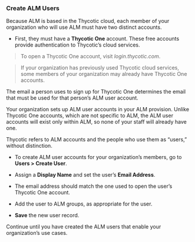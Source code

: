 ﻿[title]: # (Create ALM Users)
[tags]: # (Account Lifecycle Manager,ALM,)
[priority]: # (5425)

### Create ALM Users

Because ALM is based in the Thycotic cloud, each member of your organization who will use ALM must have two distinct accounts.

* First, they must have a **Thycotic One** account. These free accounts provide authentication to Thycotic’s cloud services.

>   To open a Thycotic One account, visit *login.thycotic.com*.

>   If your organization has previously used Thycotic cloud services, some members of your organization may already have Thycotic One accounts.

The email a person uses to sign up for Thycotic One determines the email that must be used for that person’s ALM user account.

Your organization sets up ALM user accounts in your ALM provision. Unlike Thycotic One accounts, which are not specific to ALM, the ALM user accounts will exist only within ALM, so none of your staff will already have one.

Thycotic refers to ALM accounts and the people who use them as “users,” without distinction.

* To create ALM user accounts for your organization’s members, go to **Users \> Create User**.

* Assign a **Display Name** and set the user’s **Email Address**.

* The email address should match the one used to open the user’s Thycotic One account.

* Add the user to ALM groups, as appropriate for the user.

* **Save** the new user record.

Continue until you have created the ALM users that enable your organization’s use cases.

